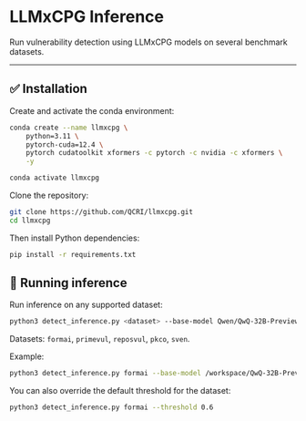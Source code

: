 # LLMxCPG Inference

Run vulnerability detection using LLMxCPG models on several benchmark datasets.

---

## ✅ Installation

Create and activate the conda environment:

```bash
conda create --name llmxcpg \
    python=3.11 \
    pytorch-cuda=12.4 \
    pytorch cudatoolkit xformers -c pytorch -c nvidia -c xformers \
    -y

conda activate llmxcpg
```

Clone the repository:

```bash
git clone https://github.com/QCRI/llmxcpg.git
cd llmxcpg
```

Then install Python dependencies:

```bash
pip install -r requirements.txt
```

## 🚀 Running inference

Run inference on any supported dataset:

```bash
python3 detect_inference.py <dataset> --base-model Qwen/QwQ-32B-Preview --model_path QCRI/LLMxCPG-D
```

Datasets: `formai`, `primevul`, `reposvul`, `pkco`, `sven`.

Example:

```bash
python3 detect_inference.py formai --base-model /workspace/QwQ-32B-Preview --model_path /workspace/QCRI__LLMxCPG-D
```

You can also override the default threshold for the dataset:

```bash
python3 detect_inference.py formai --threshold 0.6
```
